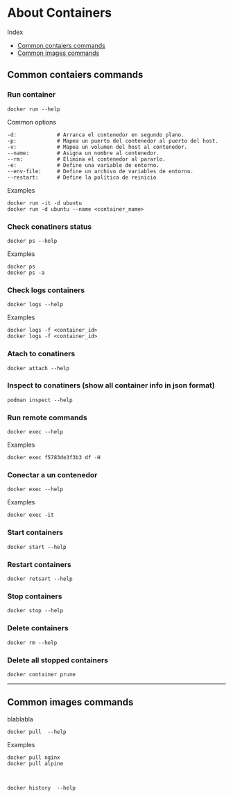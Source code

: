 # About Containers

Index

- [Common contaiers commands](README.md#common-contaiers-commands)
- [Common images commands](README.md#common-images-commands)

## Common contaiers commands

### Run container

    docker run --help

Common options

    -d:             # Arranca el contenedor en segundo plano.
    -p:             # Mapea un puerto del contenedor al puerto del host.
    -v:             # Mapea un volumen del host al contenedor.
    --name:         # Asigna un nombre al contenedor.
    --rm:           # Elimina el contenedor al pararlo.
    -e:             # Define una variable de entorno.
    --env-file:     # Define un archivo de variables de entorno.
    --restart:      # Define la política de reinicio

Examples

    docker run -it -d ubuntu
    docker run -d ubuntu --name <container_name>

### Check conatiners status

    docker ps --help

Examples

    docker ps
    docker ps -a

### Check logs containers

    docker logs --help

Examples

    docker logs -f <container_id>
    docker logs -f <container_id>

### Atach to conatiners

    docker attach --help

### Inspect to conatiners (show all container info in json format)

    podman inspect --help

### Run remote commands

    docker exec --help

Examples

    docker exec f5783de3f3b3 df -H

### Conectar a un contenedor

    docker exec --help 

Examples

    docker exec -it

### Start containers

    docker start --help

### Restart containers

    docker retsart --help

### Stop containers

    docker stop --help

### Delete containers

    docker rm --help

### Delete all stopped containers

    docker container prune

---

## Common images commands

blablabla

    docker pull  --help

Examples

    docker pull nginx
    docker pull alpine



    docker history  --help
    